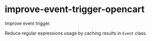 # improve-event-trigger-opencart
Improve event trigger. 

Reduce regular expressions usage by caching results in `Event` class.
